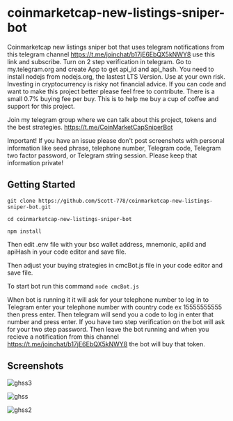 # coinmarketcap-new-listings-sniper-bot
Coinmarketcap new listings sniper bot that uses 
telegram notifications from this telegram channel
https://t.me/joinchat/b17jE6EbQX5kNWY8 use this link and subscribe.
Turn on 2 step verification in telegram.
Go to my.telegram.org and create App to get api_id and api_hash.
You need to install nodejs from nodejs.org, the lastest LTS Version. 
Use at your own risk. Investing in cryptocurrency is risky not financial advice.
If you can code and want to make this project better please feel free to contribute.
There is a small 0.7% buying fee per buy. This is to help me buy a cup of coffee and support for this project. 

Join my telegram group where we can talk about this project, tokens and the best strategies. https://t.me/CoinMarketCapSniperBot

Important! 
If you have an issue please don't post screenshots with personal information like seed phrase, telephone number, Telegram code, Telegram two factor password, or Telegram string session. Please keep that information private!

## Getting Started
```
git clone https://github.com/Scott-778/coinmarketcap-new-listings-sniper-bot.git
```
```
cd coinmarketcap-new-listings-sniper-bot
```
```
npm install
```
Then edit .env file with your bsc wallet address, mnemonic, apiId and apiHash in your code editor and save file.

Then adjust your buying strategies in cmcBot.js file in your code editor and save file.

To start bot run this command
`node cmcBot.js`

When bot is running it it will ask for your telephone number to log in to Telegram enter your telephone number with country code ex 15555555555 then press enter. Then telegram will send you a code to log in enter that number and press enter. If you have two step verification on the bot will ask for your two step password. Then leave the bot running and when you recieve a notification from this channel https://t.me/joinchat/b17jE6EbQX5kNWY8 the bot will buy that token.

## Screenshots
![ghss3](https://user-images.githubusercontent.com/91510798/154159554-cd6a2d3a-c0ca-4710-9c10-b0fe388467a1.png)

![ghss](https://user-images.githubusercontent.com/91510798/154157680-404912c0-ab75-4cd1-b49f-1e740761ed79.png)


![ghss2](https://user-images.githubusercontent.com/91510798/154159575-bdebb6cb-b81d-4567-8733-3dca4ae743d6.png)
